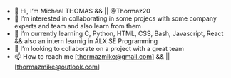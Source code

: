 - 👋 Hi, I’m Micheal THOMAS && || @Thormaz20
- 👀 I’m interested in collaborating in some projecs with some company experts and team and also learn from them
- 🌱 I’m currently learning C, Python, HTML, CSS, Bash, Javascript, React && also an intern learnig in ALX SE Programming
- 💞️ I’m looking to collaborate on a project with a great team
- 📫 How to reach me [thormazmike@gmail.com] && || [thormazmike@outlook.com]

<!---
Thormaz20/Thormaz20 is a ✨ special ✨ repository because its `README.md` (this file) appears on your GitHub profile.
You can click the Preview link to take a look at your changes.
--->
